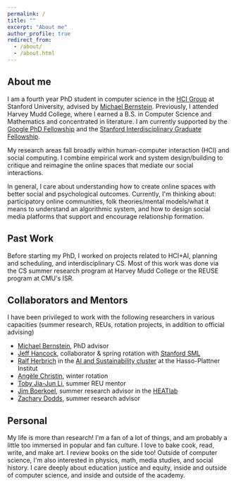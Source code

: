 ```yaml
---
permalink: /
title: ""
excerpt: "About me"
author_profile: true
redirect_from: 
  - /about/
  - /about.html
---
```


## About me
I am a fourth year PhD student in computer science in the [HCI Group](https://hci.stanford.edu/) at Stanford University, advised by [Michael Bernstein](https://hci.stanford.edu/msb/). Previously, I attended Harvey Mudd College, where I earned a B.S. in Computer Science and Mathematics and concentrated in literature. I am currently supported by the [Google PhD Fellowship](https://research.google/programs-and-events/phd-fellowship/recipients/) and the [Stanford Interdisciplinary Graduate Fellowship](https://vpge.stanford.edu/fellowships-funding/sigf).

My research areas fall broadly within human-computer interaction (HCI) and social computing. I combine empirical work and system design/building to critique and reimagine the online spaces that mediate our social interactions. 

In general, I care about understanding how to create online spaces with better social and psychological outcomes. Currently, I'm thinking about: participatory online communities, folk theories/mental models/what it means to understand an algorithmic system, and how to design social media platforms that support and encourage relationship formation.


## Past Work
Before starting my PhD, I worked on projects related to HCI+AI, planning and scheduling, and interdisciplinary CS. Most of this work was done via the CS summer research program at Harvey Mudd College or the REUSE program at CMU's ISR.

## Collaborators and Mentors

I have been privileged to work with the following researchers in various capacities (summer research, REUs, rotation projects, in addition to official advising)
- [Michael Bernstein](https://hci.stanford.edu/msb/), PhD advisor
- [Jeff Hancock](https://comm.stanford.edu/people/jeffrey-hancock), collaborator & spring rotation with [Stanford SML](https://sml.stanford.edu/)
- [Ralf Herbrich](https://hpi.de/herbrich/people/ralf-herbrich.html) in the [AI and Sustainability cluster](https://hpi.de/en/research/research-groups/artificial-intelligence-and-sustainability.html) at the Hasso-Plattner Institut
- [Angèle Christin](http://www.angelechristin.com/), winter rotation
- [Toby Jia-Jun Li](https://toby.li/), summer REU mentor
- [Jim Boerkoel](https://www.cs.hmc.edu/~boerkoel/), summer research advisor in the [HEATlab](https://www.cs.hmc.edu/HEAT/)
- [Zachary Dodds](https://www.cs.hmc.edu/~dodds/), summer research advisor

## Personal
My life is more than research! I'm a fan of a lot of things, and am probably a little too immersed in popular and fan culture. I love to bake  cook, read, write, and make art. I review books on the side too! Outside of computer science, I'm also interested in physics, math, media studies, and social history. I care deeply about education justice and equity, inside and outside of computer science, and inside and outside of the academy. 
